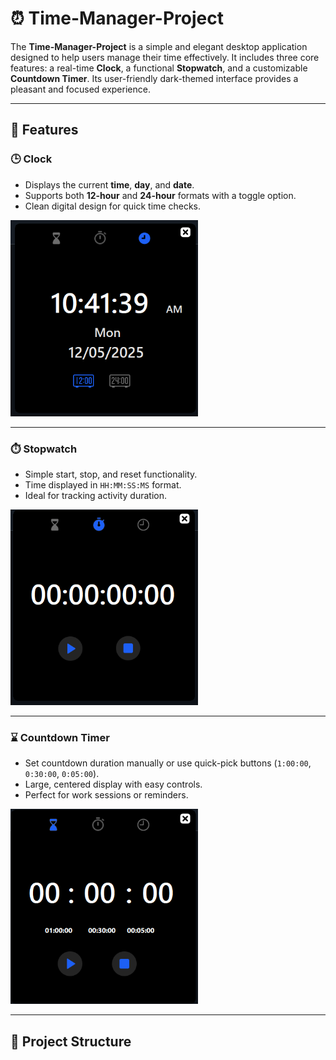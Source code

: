 # ⏰ Time-Manager-Project

The **Time-Manager-Project** is a simple and elegant desktop application designed to help users manage their time effectively. It includes three core features: a real-time **Clock**, a functional **Stopwatch**, and a customizable **Countdown Timer**. Its user-friendly dark-themed interface provides a pleasant and focused experience.

---

## 🧩 Features

<h3>🕒 Clock</h3>

- Displays the current **time**, **day**, and **date**.
- Supports both **12-hour** and **24-hour** formats with a toggle option.
- Clean digital design for quick time checks.

<img src="Screenshot/S1.png" alt="Clock Screen" width="300"/>

---

<h3>⏱️ Stopwatch</h3>

- Simple start, stop, and reset functionality.
- Time displayed in `HH:MM:SS:MS` format.
- Ideal for tracking activity duration.

<img src="Screenshot/S2.png" alt="Stopwatch Screen" width="300"/>

---

<h3>⌛ Countdown Timer</h3>

- Set countdown duration manually or use quick-pick buttons (`1:00:00`, `0:30:00`, `0:05:00`).
- Large, centered display with easy controls.
- Perfect for work sessions or reminders.

<img src="Screenshot/S3.png" alt="Countdown Timer Screen" width="300"/>

---

## 📂 Project Structure

